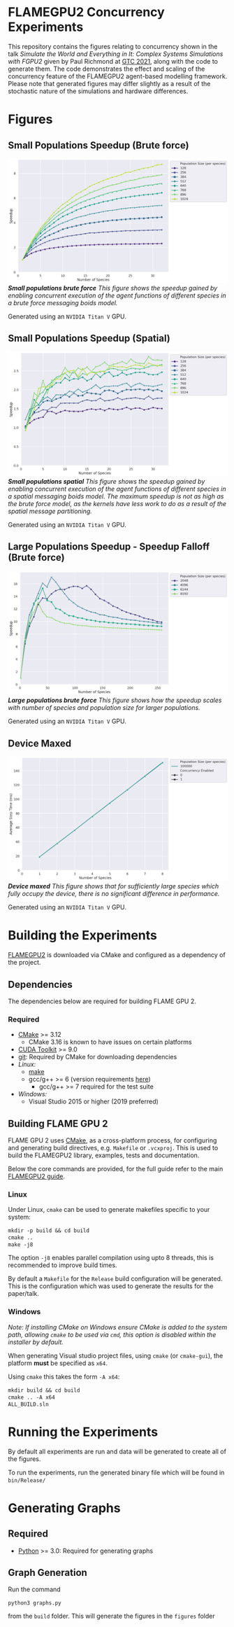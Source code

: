 # FLAMEGPU2 Concurrency Experiments
This repository contains the figures relating to concurrency shown in the talk *Simulate the World and Everything in It: Complex Systems Simulations with FGPU2* given by Paul Richmond at [GTC 2021](https://www.nvidia.com/en-us/gtc/topics/developer-tools/), along with the code to generate them. The code demonstrates the effect and scaling of the concurrency feature of the FLAMEGPU2 agent-based modelling framework. Please note that generated figures may differ slightly as a result of the stochastic nature of the simulations and hardware differences.

# Figures

## Small Populations Speedup (Brute force)
![Small populations brute force](./results/figures/speedup--small_Pops_brute_force.png)
*__Small populations brute force__ This figure shows the speedup gained by enabling concurrent execution of the agent functions of different species in a brute force messaging boids model.*

Generated using an `NVIDIA Titan V` GPU.

## Small Populations Speedup (Spatial)
![Figure 2.1](./results/figures/speedup--small_pops.png)
*__Small populations spatial__ This figure shows the speedup gained by enabling concurrent execution of the agent functions of different species in a spatial messaging boids model. The maximum speedup is not as high as the brute force model, as the kernels have less work to do as a result of the spatial message partitioning.*

Generated using an `NVIDIA Titan V` GPU.

## Large Populations Speedup - Speedup Falloff (Brute force)
![Figure 2.1](./results/figures/speedup--large_pops_falloff_brute_force.png)
*__Large populations brute force__ This figure shows how the speedup scales with number of species and population size for larger populations.*

Generated using an `NVIDIA Titan V` GPU.

## Device Maxed
![Figure 2.1](./results/figures/Device--device_maxed.png)
*__Device maxed__ This figure shows that for sufficiently large species which fully occupy the device, there is no significant difference in performance.*

Generated using an `NVIDIA Titan V` GPU.

# Building the Experiments

[FLAMEGPU2](https://github.com/FLAMEGPU/FLAMEGPU2) is downloaded via CMake and configured as a dependency of the project.

## Dependencies

The dependencies below are required for building FLAME GPU 2.

### Required

* [CMake](https://cmake.org/) >= 3.12
  * CMake 3.16 is known to have issues on certain platforms
* [CUDA Toolkit](https://developer.nvidia.com/cuda-toolkit) >= 9.0
* [git](https://git-scm.com/): Required by CMake for downloading dependencies
* *Linux:*
  * [make](https://www.gnu.org/software/make/)
  * gcc/g++ >= 6 (version requirements [here](https://docs.nvidia.com/cuda/cuda-installation-guide-linux/index.html#system-requirements))
      * gcc/g++ >= 7 required for the test suite 
* *Windows:*
  * Visual Studio 2015 or higher (2019 preferred)


## Building FLAME GPU 2

FLAME GPU 2 uses [CMake](https://cmake.org/), as a cross-platform process, for configuring and generating build directives, e.g. `Makefile` or `.vcxproj`. This is used to build the FLAMEGPU2 library, examples, tests and documentation.

Below the core commands are provided, for the full guide refer to the main [FLAMEGPU2 guide](https://github.com/FLAMEGPU/FLAMEGPU2/blob/master/README.md).

### Linux

Under Linux, `cmake` can be used to generate makefiles specific to your system:

```
mkdir -p build && cd build
cmake .. 
make -j8
```

The option `-j8` enables parallel compilation using upto 8 threads, this is recommended to improve build times.

By default a `Makefile` for the `Release` build configuration will be generated. This is the configuration which was used to generate the results for the paper/talk.

### Windows

*Note: If installing CMake on Windows ensure CMake is added to the system path, allowing `cmake` to be used via `cmd`, this option is disabled within the installer by default.*

When generating Visual studio project files, using `cmake` (or `cmake-gui`), the platform **must** be specified as `x64`.

Using `cmake` this takes the form `-A x64`:

```
mkdir build && cd build
cmake .. -A x64
ALL_BUILD.sln
```

# Running the Experiments
By default all experiments are run and data will be generated to create all of the figures.

To run the experiments, run the generated binary file which will be found in `bin/Release/`

# Generating Graphs

## Required
* [Python](https://www.python.org/downloads/) >= 3.0: Required for generating graphs

## Graph Generation
Run the command 
```
python3 graphs.py
``` 
from the `build` folder. This will generate the figures in the `figures` folder